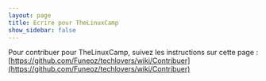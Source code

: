 ```yaml
---
layout: page
title: Ecrire pour TheLinuxCamp
show_sidebar: false
---
```


Pour contribuer pour TheLinuxCamp, suivez les instructions sur cette page : [https://github.com/Funeoz/techlovers/wiki/Contribuer](https://github.com/Funeoz/techlovers/wiki/Contribuer)
